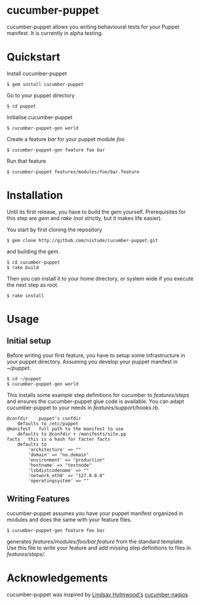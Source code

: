 # cucumber-puppet

cucumber-puppet allows you writing behavioural tests for your Puppet manifest.
It is currently in alpha testing.

# Quickstart

Install cucumber-puppet

    $ gem install cucumber-puppet

Go to your puppet directory

    $ cd puppet

Initialise cucumber-puppet

    $ cucumber-puppet-gen world

Create a feature *bar* for your puppet module *foo*

    $ cucumber-puppet-gen feature foo bar

Run that feature

    $ cucumber-puppet features/modules/foo/bar.feature

# Installation

Until its first release, you have to build the gem yourself. Prerequisites
for this step are *gem* and *rake* (not strictly, but it makes life easier).

You start by first cloning the repository

    $ gem clone http://github.com/nistude/cucumber-puppet.git

and building the gem.

    $ cd cucumber-puppet
    $ rake build

Then you can install it to your home directory, or system wide if you execute
the next step as root.

    $ rake install

# Usage

## Initial setup

Before writing your first feature, you have to setup some infrastructure in
your puppet directory. Assuming you develop your puppet manifest in *~/puppet*.

    $ cd ~/puppet
    $ cucumber-puppet-gen world

This installs some example step definitions for cucumber to *features/steps*
and ensures the cucumber-puppet glue code is available. You can adapt
cucumber-puppet to your needs in *features/support/hooks.rb*.

    @confdir	puppet's confdir
		defaults to /etc/puppet
    @manifest	full path to the manifest to use
		defaults to @confdir + /manifests/site.pp
    facts	this is a hash for facter facts
		defaults to
			'architecture' => ""
			'domain' => "no.domain"
			'environment' => "production"
			'hostname' => "testnode"
			'lsbdistcodename' => ""
			'network_eth0' => "127.0.0.0"
			'operatingsystem' => ""

## Writing Features

cucumber-puppet assumes you have your puppet manifest organized in modules and
does the same with your feature files.

    $ cucumber-puppet-gen feature foo bar

generates *features/modules/foo/bar.feature* from the standard template. Use
this file to write your feature and add missing step definitions to files in
*features/steps/*.

# Acknowledgements

cucumber-puppet was inspired by
[Lindsay Holmwood's](http://holmwood.id.au/~lindsay/)
[cucumber-nagios](http://auxesis.github.com/cucumber-nagios/).
